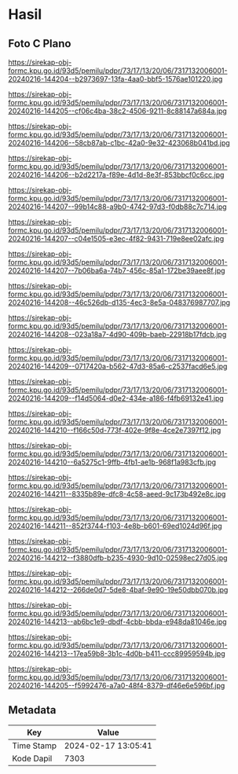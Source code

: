 # Hasil

## Foto C Plano

https://sirekap-obj-formc.kpu.go.id/93d5/pemilu/pdpr/73/17/13/20/06/7317132006001-20240216-144204--b2973697-13fa-4aa0-bbf5-1576ae101220.jpg

https://sirekap-obj-formc.kpu.go.id/93d5/pemilu/pdpr/73/17/13/20/06/7317132006001-20240216-144205--cf06c4ba-38c2-4506-9211-8c88147a684a.jpg

https://sirekap-obj-formc.kpu.go.id/93d5/pemilu/pdpr/73/17/13/20/06/7317132006001-20240216-144206--58cb87ab-c1bc-42a0-9e32-423068b041bd.jpg

https://sirekap-obj-formc.kpu.go.id/93d5/pemilu/pdpr/73/17/13/20/06/7317132006001-20240216-144206--b2d2217a-f89e-4d1d-8e3f-853bbcf0c6cc.jpg

https://sirekap-obj-formc.kpu.go.id/93d5/pemilu/pdpr/73/17/13/20/06/7317132006001-20240216-144207--99b14c88-a9b0-4742-97d3-f0db88c7c714.jpg

https://sirekap-obj-formc.kpu.go.id/93d5/pemilu/pdpr/73/17/13/20/06/7317132006001-20240216-144207--c04e1505-e3ec-4f82-9431-719e8ee02afc.jpg

https://sirekap-obj-formc.kpu.go.id/93d5/pemilu/pdpr/73/17/13/20/06/7317132006001-20240216-144207--7b06ba6a-74b7-456c-85a1-172be39aee8f.jpg

https://sirekap-obj-formc.kpu.go.id/93d5/pemilu/pdpr/73/17/13/20/06/7317132006001-20240216-144208--46c526db-d135-4ec3-8e5a-048376987707.jpg

https://sirekap-obj-formc.kpu.go.id/93d5/pemilu/pdpr/73/17/13/20/06/7317132006001-20240216-144208--023a18a7-4d90-409b-baeb-22918b17fdcb.jpg

https://sirekap-obj-formc.kpu.go.id/93d5/pemilu/pdpr/73/17/13/20/06/7317132006001-20240216-144209--0717420a-b562-47d3-85a6-c2537facd6e5.jpg

https://sirekap-obj-formc.kpu.go.id/93d5/pemilu/pdpr/73/17/13/20/06/7317132006001-20240216-144209--f14d5064-d0e2-434e-a186-f4fb69132e41.jpg

https://sirekap-obj-formc.kpu.go.id/93d5/pemilu/pdpr/73/17/13/20/06/7317132006001-20240216-144210--f166c50d-773f-402e-9f8e-4ce2e7397f12.jpg

https://sirekap-obj-formc.kpu.go.id/93d5/pemilu/pdpr/73/17/13/20/06/7317132006001-20240216-144210--6a5275c1-9ffb-4fb1-ae1b-968f1a983cfb.jpg

https://sirekap-obj-formc.kpu.go.id/93d5/pemilu/pdpr/73/17/13/20/06/7317132006001-20240216-144211--8335b89e-dfc8-4c58-aeed-9c173b492e8c.jpg

https://sirekap-obj-formc.kpu.go.id/93d5/pemilu/pdpr/73/17/13/20/06/7317132006001-20240216-144211--852f3744-f103-4e8b-b601-69ed1024d96f.jpg

https://sirekap-obj-formc.kpu.go.id/93d5/pemilu/pdpr/73/17/13/20/06/7317132006001-20240216-144212--f3880dfb-b235-4930-9d10-02598ec27d05.jpg

https://sirekap-obj-formc.kpu.go.id/93d5/pemilu/pdpr/73/17/13/20/06/7317132006001-20240216-144212--266de0d7-5de8-4baf-9e90-19e50dbb070b.jpg

https://sirekap-obj-formc.kpu.go.id/93d5/pemilu/pdpr/73/17/13/20/06/7317132006001-20240216-144213--ab6bc1e9-dbdf-4cbb-bbda-e948da81046e.jpg

https://sirekap-obj-formc.kpu.go.id/93d5/pemilu/pdpr/73/17/13/20/06/7317132006001-20240216-144213--17ea59b8-3b1c-4d0b-b411-ccc89959594b.jpg

https://sirekap-obj-formc.kpu.go.id/93d5/pemilu/pdpr/73/17/13/20/06/7317132006001-20240216-144205--f5992476-a7a0-48f4-8379-df46e6e596bf.jpg


## Metadata

| Key        | Value               |
| ---------- | ------------------- |
| Time Stamp | 2024-02-17 13:05:41 |
| Kode Dapil | 7303                |



